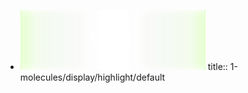 - ![](https://raw.githubusercontent.com/cybercongress/prism/img-upload/components/1-molecules/display/highlight.png)
  title:: 1-molecules/display/highlight/default